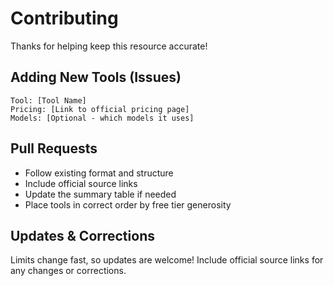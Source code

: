 # Contributing

Thanks for helping keep this resource accurate!

## Adding New Tools (Issues)

```
Tool: [Tool Name]
Pricing: [Link to official pricing page]
Models: [Optional - which models it uses]
```

## Pull Requests

- Follow existing format and structure
- Include official source links
- Update the summary table if needed
- Place tools in correct order by free tier generosity

## Updates & Corrections

Limits change fast, so updates are welcome! Include official source links for any changes or corrections.
